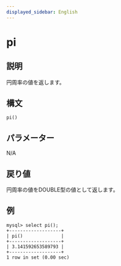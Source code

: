 ```yaml
---
displayed_sidebar: English
---
```


# pi

## 説明

円周率の値を返します。

## 構文

```Plain
pi()
```

## パラメーター

N/A

## 戻り値

円周率の値をDOUBLE型の値として返します。

## 例

```Plain
mysql> select pi();
+-------------------+
| pi()              |
+-------------------+
| 3.141592653589793 |
+-------------------+
1 row in set (0.00 sec)
```
